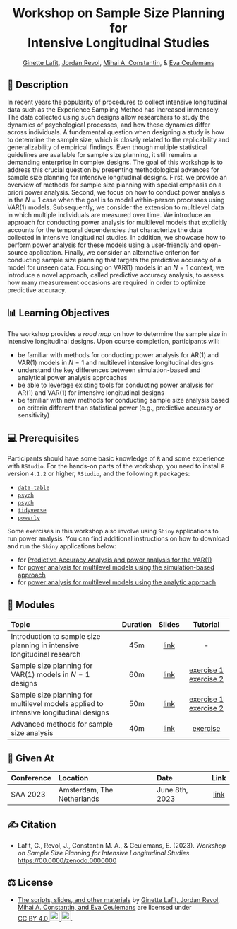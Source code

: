 <!-- Repository title. -->
<h1 align="center">
    Workshop on Sample Size Planning for
    <br>
    Intensive Longitudinal Studies
</h1>

<!-- Authors. -->
<p align="center">
    <a href="presenters/ginette-lafit.md">Ginette Lafit</a>,
    <a href="presenters/jordan-revol.md">Jordan Revol</a>,
    <a href="presenters/mihai-constantin.md">Mihai A. Constantin</a>, &
    <a href="presenters/eva-ceulemans.md">Eva Ceulemans</a>
</p>

## 📝 Description

In recent years the popularity of procedures to collect intensive longitudinal
data such as the Experience Sampling Method has increased immensely. The data
collected using such designs allow researchers to study the dynamics of
psychological processes, and how these dynamics differ across individuals. A
fundamental question when designing a study is how to determine the sample size,
which is closely related to the replicability and generalizability of empirical
findings. Even though multiple statistical guidelines are available for sample
size planning, it still remains a demanding enterprise in complex designs. The
goal of this workshop is to address this crucial question by presenting
methodological advances for sample size planning for intensive longitudinal
designs. First, we provide an overview of methods for sample size planning with
special emphasis on a priori power analysis. Second, we focus on how to conduct
power analysis in the $N = 1$ case when the goal is to model within-person
processes using $\text{VAR}(1)$ models. Subsequently, we consider the extension
to multilevel data in which multiple individuals are measured over time. We
introduce an approach for conducting power analysis for multilevel models that
explicitly accounts for the temporal dependencies that characterize the data
collected in intensive longitudinal studies. In addition, we showcase how to
perform power analysis for these models using a user-friendly and open-source
application. Finally, we consider an alternative criterion for conducting sample
size planning that targets the predictive accuracy of a model for unseen data.
Focusing on $\text{VAR}(1)$ models in an $N = 1$ context, we introduce a novel
approach, called predictive accuracy analysis, to assess how many measurement
occasions are required in order to optimize predictive accuracy.

## 📊 Learning Objectives

The workshop provides a *road map* on how to determine the sample size in
intensive longitudinal designs. Upon course completion, participants will:

- be familiar with methods for conducting power analysis for $\text{AR}(1)$ and
  $\text{VAR}(1)$ models in $N = 1$ and multilevel intensive longitudinal
  designs
- understand the key differences between simulation-based and analytical power
  analysis approaches
- be able to leverage existing tools for conducting power analysis for
  $\text{AR}(1)$ and $\text{VAR}(1)$ for intensive longitudinal designs
- be familiar with new methods for conducting sample size analysis based on
  criteria different than statistical power (e.g., predictive accuracy or
  sensitivity)

## 💻 Prerequisites

Participants should have some basic knowledge of `R` and some experience with
`RStudio`. For the hands-on parts of the workshop, you need to install `R`
version `4.1.2` or higher, `RStudio`, and the following `R` packages:

- [`data.table`](https://CRAN.R-project.org/package=data.table)
- [`psych`](https://CRAN.R-project.org/package=psych)
- [`psych`](https://CRAN.R-project.org/package=MASS)
- [`tidyverse`](https://www.tidyverse.org/packages/)
- [`powerly`](https://powerly.dev)

Some exercises in this workshop also involve using `Shiny` applications to run
power analysis. You can find additional instructions on how to download and run
the `Shiny` applications below:

- for [Predictive Accuracy Analysis and power analysis for the $\text{VAR}(1)$][1]
- for [power analysis for multilevel models using the simulation-based approach][2]
- for [power analysis for multilevel models using the analytic approach][3]

## 📂 Modules

| Topic                                                                                | Duration |                                   Slides                                    |                                                                                                   Tutorial                                                                                                    |
| :----------------------------------------------------------------------------------- | :------: | :-------------------------------------------------------------------------: | :-----------------------------------------------------------------------------------------------------------------------------------------------------------------------------------------------------------: |
| Introduction to sample size planning in intensive longitudinal research              |   45m    | [<span class="badge rounded-pill bg-primary">link</span>][slides-intensive] |                                                                                                       -                                                                                                       |
| Sample size planning for $\text{VAR}(1)$ models in $N = 1$ designs                   |   60m    | [<span class="badge rounded-pill bg-primary">link</span>][slides-intensive] | [<span class="badge rounded-pill bg-primary">exercise 1</span>][exercise-simulation-power-analysis-ar-var] [<span class="badge rounded-pill bg-primary">exercise 2</span>][exercise-solutions-n1-designs] |
| Sample size planning for multilevel models applied to intensive longitudinal designs |   50m    | [<span class="badge rounded-pill bg-primary">link</span>][slides-intensive] |      [<span class="badge rounded-pill bg-primary">exercise 1</span>][exercise-simulation-multilevel] [<span class="badge rounded-pill bg-primary">exercise 2</span>][exercise-analytical-multilevel]      |
| Advanced methods for sample size analysis                                            |   40m    | [<span class="badge rounded-pill bg-primary">link</span>][slides-advanced]  |                                                           [<span class="badge rounded-pill bg-primary">exercise</span>][exercise-advanced-powerly]                                                            |

## 📍 Given At

| Conference | Location                   | Date           |                                                 Link                                                  |
| :--------- | :------------------------- | :------------- | :---------------------------------------------------------------------------------------------------: |
| SAA 2023   | Amsterdam, The Netherlands | June 8th, 2023 | [<span class="badge rounded-pill bg-success">link</span>](https://www.saa2023.nl/amsterdam/workshops) |

## ✍️ Citation

- Lafit, G., Revol, J., Constantin M. A., & Ceulemans, E. (2023). *Workshop on
  Sample Size Planning for Intensive Longitudinal Studies*.
  https://00.0000/zenodo.0000000

## ⚖️ License

- <p class="license-cc" xmlns:cc="https://creativecommons.org/ns#" xmlns:dct="https://purl.org/dc/terms/"><a property="dct:title" rel="cc:attributionURL" href="https://github.com/mihaiconstantin/sample-size-workshop">The scripts, slides, and other materials</a> by <a rel="cc:attributionURL dct:creator" property="cc:attributionName" href="https://github.com/mihaiconstantin/sample-size-workshop#citation">Ginette Lafit, Jordan Revol, Mihai A. Constantin, and Eva Ceulemans</a> are licensed under <a href="https://creativecommons.org/licenses/by/4.0/?ref=chooser-v1" target="_blank" rel="license noopener noreferrer" style="display:inline-block;">CC BY 4.0 <img style="height:22px!important" src="https://mirrors.creativecommons.org/presskit/icons/cc.svg?ref=chooser-v1"> <img style="height:22px!important" src="https://mirrors.creativecommons.org/presskit/icons/by.svg?ref=chooser-v1"></a>.</p>

<!-- Reference links. -->
[1]: https://gitlab.kuleuven.be/ppw-okpiv/researchers/u0148925/shinyapp-paa_var_n1
[2]: https://github.com/ginettelafit/PowerAnalysisIL
[3]: https://gitlab.kuleuven.be/ppw-okpiv/researchers/u0119584/ApproxPowerIL

<!-- Slide links. -->
[slides-intensive]: slides/slides.md
[slides-advanced]: slides/slides.md

<!-- Exercise links. -->
[exercise-simulation-power-analysis-ar-var]: exercises/power-analysis-var-1.Rmd
[exercise-solutions-n1-designs]: exercises/sample-size-solutions-n-1.Rmd
[exercise-simulation-multilevel]: exercises/exercises.md
[exercise-analytical-multilevel]: exercises/exercises.md
[exercise-advanced-powerly]: exercises/sample-size-analysis-powerly.qmd
